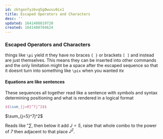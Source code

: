 ```yaml
---
id: zktgonfyzbvq5g0wusu9ix1
title: Escaped Operators and Characters
desc: ''
updated: 1641408819720
created: 1641408784624
---
```



### Escaped Operators and Characters

things like `\pi` yield $\pi$ they have no braces `{ }` or brackets `[ ]` and instead are just themselves. This means they can be inserted into other commands and the only limitation might be a space after the escaped sequence so that it doesnt turn into something like `\pix` when you wanted $\pi  x$

#### Equations are like sentences

These sequences all together read like a sentence with symbols and syntax determining positioning and what is rendered in a logical format

```latex
$$\sum_{j=0}^7j^2$$
```

$\sum_{j=5}^7j^2$

Reads like "_$\sum$_, then below it add _$J=5$_, raise that whole combo to the power of _$7$_ then adjacent to that place _$J^2$_.
